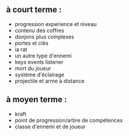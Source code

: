 ## à court terme :
- progression experience et niveau 
- contenu des coffres
- donjons plus complexes
- portes et clés 
- ia rat
- un autre type d'ennemi
- keys events listener 
- mort du joueur
- système d'éclairage
- projectile et arme à distance

## à moyen terme :
- kraft
- point de progression/arbre de compétences
- classe d'ennemi et de joueur